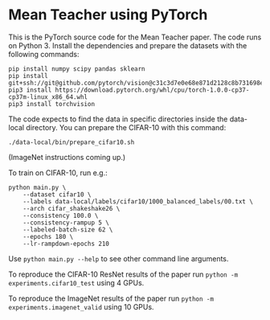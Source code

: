 # Mean Teacher using PyTorch

This is the PyTorch source code for the Mean Teacher paper. The code runs on Python 3. Install the dependencies and prepare the datasets with the following commands:

```
pip install numpy scipy pandas sklearn
pip install git+ssh://git@github.com/pytorch/vision@c31c3d7e0e68e871d2128c8b731698ed3b11b119
pip3 install https://download.pytorch.org/whl/cpu/torch-1.0.0-cp37-cp37m-linux_x86_64.whl
pip3 install torchvision
```

The code expects to find the data in specific directories inside the data-local directory. You can prepare the CIFAR-10 with this command:

```
./data-local/bin/prepare_cifar10.sh
```

(ImageNet instructions coming up.)

To train on CIFAR-10, run e.g.:

```
python main.py \
    --dataset cifar10 \
    --labels data-local/labels/cifar10/1000_balanced_labels/00.txt \
    --arch cifar_shakeshake26 \
    --consistency 100.0 \
    --consistency-rampup 5 \
    --labeled-batch-size 62 \
    --epochs 180 \
    --lr-rampdown-epochs 210
```

Use `python main.py --help` to see other command line arguments.

To reproduce the CIFAR-10 ResNet results of the paper run `python -m experiments.cifar10_test` using 4 GPUs.

To reproduce the ImageNet results of the paper run `python -m experiments.imagenet_valid` using 10 GPUs.
